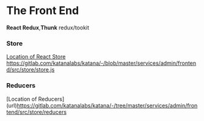 # The Front End
**React Redux**,**Thunk**
redux/tookit

### Store
[Location of React Store ](Katana/url)https://gitlab.com/katanalabs/katana/-/blob/master/services/admin/frontend/src/store/store.js

### Reducers
[Location of Reducers] (url)https://gitlab.com/katanalabs/katana/-/tree/master/services/admin/frontend/src/store/reducers
